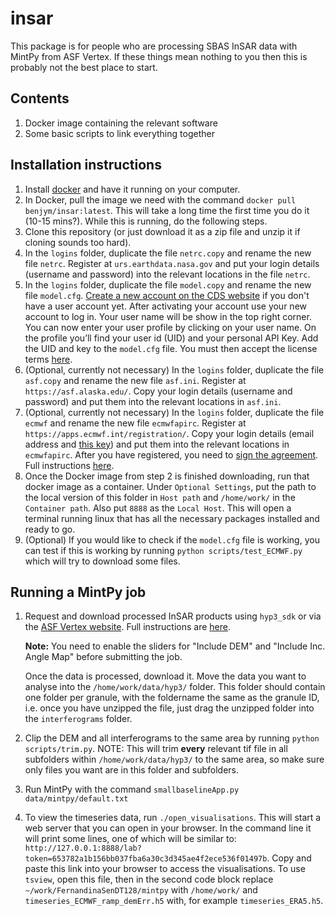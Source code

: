 # insar

This package is for people who are processing SBAS InSAR data with MintPy from ASF Vertex. If these things mean nothing to you then this is probably not the best place to start.

## Contents
1. Docker image containing the relevant software
2. Some basic scripts to link everything together

## Installation instructions
1. Install [docker](https://www.docker.com/) and have it running on your computer.
2. In Docker, pull the image we need with the command `docker pull benjym/insar:latest`. This will take a long time the first time you do it (10-15 mins?). While this is running, do the following steps.
3. Clone this repository (or just download it as a zip file and unzip it if cloning sounds too hard).
4. In the `logins` folder, duplicate the file `netrc.copy` and rename the new file `netrc`. Register at `urs.earthdata.nasa.gov` and put your login details (username and password) into the relevant locations in the file `netrc`.
5. In the `logins` folder, duplicate the file `model.copy` and rename the new file `model.cfg`. [Create a new account on the CDS website](https://cds.climate.copernicus.eu/user/register) if you don't have a user account yet. After activating your account use your new account to log in. Your user name will be show in the top right corner. You can now enter your user profile by clicking on your user name. On the profile you’ll find your user id (UID) and your personal API Key. Add the UID and key to the `model.cfg` file. You  must then accept the license terms [here](https://cds.climate.copernicus.eu/cdsapp/#!/terms/licence-to-use-copernicus-products).
6. (Optional, currently not necessary) In the `logins` folder, duplicate the file `asf.copy` and rename the new file `asf.ini`. Register at `https://asf.alaska.edu/`. Copy your login details (username and password) and put them into the relevant locations in `asf.ini`.
7. (Optional, currently not necessary) In the `logins` folder, duplicate the file `ecmwf` and rename the new file `ecmwfapirc`. Register at `https://apps.ecmwf.int/registration/`. Copy your login details (email address and [this key](https://api.ecmwf.int/v1/key/)) and put them into the relevant locations in `ecmwfapirc`. After you have registered, you need to [sign the agreement](https://apps.ecmwf.int/datasets/licences/general/). Full instructions [here](http://earthdef.caltech.edu/projects/pyaps/wiki/Main#).
8. Once the Docker image from step 2 is finished downloading, run that docker image as a container. Under `Optional Settings`, put the path to the local version of this folder in `Host path` and `/home/work/` in the `Container path`. Also put `8888` as the `Local Host`. This will open a terminal running linux that has all the necessary packages installed and ready to go.
9. (Optional) If you would like to check if the `model.cfg` file is working, you can test if this is working by running `python scripts/test_ECMWF.py` which will try to download some files.

## Running a MintPy job
1. Request and download processed InSAR products using `hyp3_sdk` or via the [ASF Vertex website](https://search.asf.alaska.edu/#/). Full instructions are [here](https://docs.asf.alaska.edu/vertex/sbas/).

   **Note:** You need to enable the sliders for "Include DEM" and "Include Inc. Angle Map" before submitting the job.

   Once the data is processed, download it. Move the data you want to analyse into the `/home/work/data/hyp3/` folder. This folder should contain one folder per granule, with the foldername the same as the granule ID, i.e. once you have unzipped the file, just drag the unzipped folder into the `interferograms` folder.
2. Clip the DEM and all interferograms to the same area by running `python scripts/trim.py`. NOTE: This will trim **every** relevant tif file in all subfolders within `/home/work/data/hyp3/` to the same area, so make sure only files you want are in this folder and subfolders.
3. Run MintPy with the command `smallbaselineApp.py data/mintpy/default.txt`
4. To view the timeseries data, run `./open_visualisations`. This will start a web server that you can open in your browser. In the command line it will print some lines, one of which will be similar to: `http://127.0.0.1:8888/lab?token=653782a1b156bb037fba6a30c3d345ae4f2ece536f01497b`. Copy and paste this link into your browser to access the visualisations. To use `tsview`, open this file, then in the second code block replace `~/work/FernandinaSenDT128/mintpy` with `/home/work/` and `timeseries_ECMWF_ramp_demErr.h5` with, for example `timeseries_ERA5.h5`.
